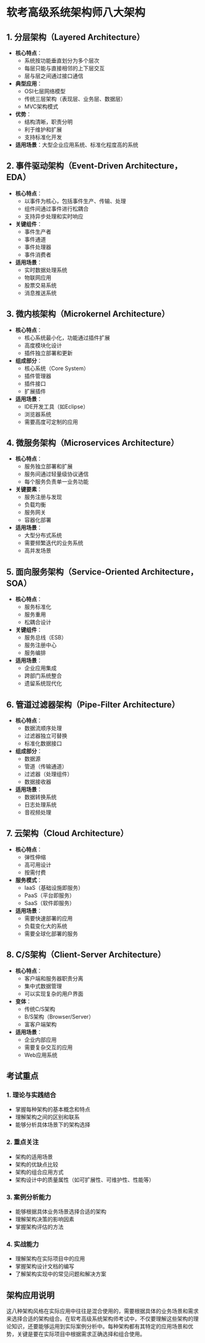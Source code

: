 # 软考高级系统架构师八大架构

## 1. 分层架构（Layered Architecture）
- **核心特点**：
  - 系统按功能垂直划分为多个层次
  - 每层只能与直接相邻的上下层交互
  - 层与层之间通过接口通信
- **典型应用**：
  - OSI七层网络模型
  - 传统三层架构（表现层、业务层、数据层）
  - MVC架构模式
- **优势**：
  - 结构清晰，职责分明
  - 利于维护和扩展
  - 支持标准化开发
- **适用场景**：大型企业应用系统、标准化程度高的系统

## 2. 事件驱动架构（Event-Driven Architecture，EDA）
- **核心特点**：
  - 以事件为核心，包括事件生产、传输、处理
  - 组件间通过事件进行松耦合
  - 支持异步处理和实时响应
- **关键组件**：
  - 事件生产者
  - 事件通道
  - 事件处理器
  - 事件消费者
- **适用场景**：
  - 实时数据处理系统
  - 物联网应用
  - 股票交易系统
  - 消息推送系统

## 3. 微内核架构（Microkernel Architecture）
- **核心特点**：
  - 核心系统最小化，功能通过插件扩展
  - 高度模块化设计
  - 插件独立部署和更新
- **组成部分**：
  - 核心系统（Core System）
  - 插件管理器
  - 插件接口
  - 扩展插件
- **适用场景**：
  - IDE开发工具（如Eclipse）
  - 浏览器系统
  - 需要高度可定制的应用

## 4. 微服务架构（Microservices Architecture）
- **核心特点**：
  - 服务独立部署和扩展
  - 服务间通过轻量级协议通信
  - 每个服务负责单一业务功能
- **关键要素**：
  - 服务注册与发现
  - 负载均衡
  - 服务网关
  - 容器化部署
- **适用场景**：
  - 大型分布式系统
  - 需要频繁迭代的业务系统
  - 高并发场景

## 5. 面向服务架构（Service-Oriented Architecture，SOA）
- **核心特点**：
  - 服务标准化
  - 服务重用
  - 松耦合设计
- **关键组件**：
  - 服务总线（ESB）
  - 服务注册中心
  - 服务编排
- **适用场景**：
  - 企业应用集成
  - 跨部门系统整合
  - 遗留系统现代化

## 6. 管道过滤器架构（Pipe-Filter Architecture）
- **核心特点**：
  - 数据流顺序处理
  - 过滤器独立可替换
  - 标准化数据接口
- **组成部分**：
  - 数据源
  - 管道（传输通道）
  - 过滤器（处理组件）
  - 数据接收器
- **适用场景**：
  - 数据转换系统
  - 日志处理系统
  - 音视频处理

## 7. 云架构（Cloud Architecture）
- **核心特点**：
  - 弹性伸缩
  - 高可用设计
  - 按需付费
- **服务模式**：
  - IaaS（基础设施即服务）
  - PaaS（平台即服务）
  - SaaS（软件即服务）
- **适用场景**：
  - 需要快速部署的应用
  - 负载变化大的系统
  - 需要全球化部署的服务

## 8. C/S架构（Client-Server Architecture）
- **核心特点**：
  - 客户端和服务器职责分离
  - 集中式数据管理
  - 可以实现复杂的用户界面
- **变体**：
  - 传统C/S架构
  - B/S架构（Browser/Server）
  - 富客户端架构
- **适用场景**：
  - 企业内部应用
  - 需要复杂交互的应用
  - Web应用系统

## 考试重点

### 1. 理论与实践结合
- 掌握每种架构的基本概念和特点
- 理解架构之间的区别和联系
- 能够分析具体场景下的架构选择

### 2. 重点关注
- 架构的适用场景
- 架构的优缺点比较
- 架构的组合应用方式
- 架构设计中的质量属性（如可扩展性、可维护性、性能等）

### 3. 案例分析能力
- 能够根据具体业务场景选择合适的架构
- 理解架构决策的影响因素
- 掌握架构评估的方法

### 4. 实战能力
- 理解架构在实际项目中的应用
- 掌握架构设计文档的编写
- 了解架构实现中的常见问题和解决方案

## 架构应用说明

这八种架构风格在实际应用中往往是混合使用的，需要根据具体的业务场景和需求来选择合适的架构组合。在软考高级系统架构师考试中，不仅要理解这些架构的理论知识，还要能够运用到实际案例分析中。每种架构都有其特定的应用场景和优势，关键是要在实际项目中根据需求正确选择和组合使用。
